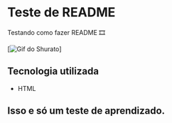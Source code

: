 # Teste de README
Testando como fazer README 🎞

[<img src="./shurato.gif" alt="Gif do Shurato">]

## Tecnologia utilizada
- HTML

## Isso e só um teste de aprendizado.